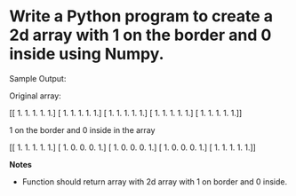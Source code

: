 # Write a Python program to create a 2d array with 1 on the border and 0 inside using Numpy.

Sample Output:

Original array:

[[ 1.  1.  1.  1.  1.]
 [ 1.  1.  1.  1.  1.]
 [ 1.  1.  1.  1.  1.]
 [ 1.  1.  1.  1.  1.]
 [ 1.  1.  1.  1.  1.]]

1 on the border and 0 inside in the array

[[ 1.  1.  1.  1.  1.]
 [ 1.  0.  0.  0.  1.]
 [ 1.  0.  0.  0.  1.]
 [ 1.  0.  0.  0.  1.]
 [ 1.  1.  1.  1.  1.]]


**Notes**
* Function should return array with 2d array with 1 on border and 0 inside.
